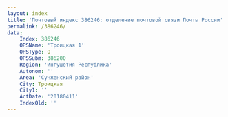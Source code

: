 ```yaml
---
layout: index
title: 'Почтовый индекс 386246: отделение почтовой связи Почты России'
permalink: /386246/
data:
    Index: 386246
    OPSName: 'Троицкая 1'
    OPSType: О
    OPSSubm: 386200
    Region: 'Ингушетия Республика'
    Autonom: ''
    Area: 'Сунженский район'
    City: Троицкая
    City1: ''
    ActDate: '20180411'
    IndexOld: ''
---
```


